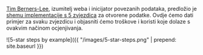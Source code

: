 [Tim Berners-Lee](http://www.w3.org/People/Berners-Lee/card#i), izumitelj weba i inicijator povezanih podataka, predložio je [shemu implementacije s 5 zvjezdica](http://www.w3.org/DesignIssues/LinkedData.html) za otvorene podatke. Ovdje ćemo dati primjer za svaku zvjezdicu i objasniti ćemo troškove i koristi koje dolaze s ovakvim načinom ocjenjivanja.

![5-star steps by example]({{ "/images/5-star-steps.png" | prepend: site.baseurl }})
